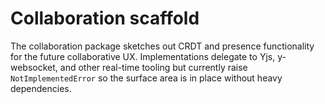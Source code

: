 # Collaboration scaffold

The collaboration package sketches out CRDT and presence functionality for the
future collaborative UX. Implementations delegate to Yjs, y-websocket, and other
real-time tooling but currently raise `NotImplementedError` so the surface area
is in place without heavy dependencies.
